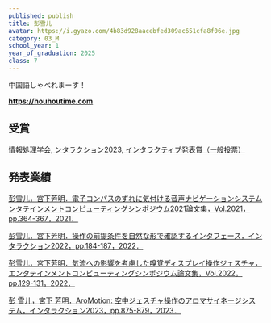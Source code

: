 ```yaml
---
published: publish
title: 彭雪儿
avatar: https://i.gyazo.com/4b83d928aacebfed309ac651cfa8f06e.jpg
category: 03_M
school_year: 1
year_of_graduation: 2025
class: 7
---
```

中国語しゃべれまーす！

**[h﻿ttps://houhoutime.com](https://houhoutime.com)**



<!--StartFragment-->

## 受賞

<!--EndFragment-->

[情報処理学会, ンタラクション2023, インタラクティブ発表賞（一般投票）](https://www.interaction-ipsj.org/2023/award)



## **発表業績**

[彭雪儿，宮下芳明．電子コンパスのずれに気付ける音声ナビゲーションシステムンタテインメントコンピューティングシンポジウム2021論文集，Vol.2021，pp.364-367，2021．](https://research.miyashita.com/papers/D243)

[彭雪儿，宮下芳明．操作の前提条件を自然な形で確認するインタフェース，インタラクション2022，pp.184-187，2022．](https://research.miyashita.com/papers/D249)

[彭雪儿，宮下芳明．気流への影響を考慮した嗅覚ディスプレイ操作ジェスチャ，エンタテインメントコンピューティングシンポジウム論文集，Vol.2022，pp.129-131，2022．](https://research.miyashita.com/papers/D260)

[彭 雪儿，宮下 芳明．AroMotion: 空中ジェスチャ操作のアロマサイネージシステム，インタラクション2023，pp.875-879，2023．](https://research.miyashita.com/papers/D277)